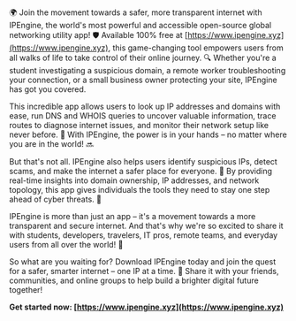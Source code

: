 🌍 Join the movement towards a safer, more transparent internet with IPEngine, the world's most powerful and accessible open-source global networking utility app! 🛡️ Available 100% free at [https://www.ipengine.xyz](https://www.ipengine.xyz), this game-changing tool empowers users from all walks of life to take control of their online journey. 🔍 Whether you're a student investigating a suspicious domain, a remote worker troubleshooting your connection, or a small business owner protecting your site, IPEngine has got you covered.

This incredible app allows users to look up IP addresses and domains with ease, run DNS and WHOIS queries to uncover valuable information, trace routes to diagnose internet issues, and monitor their network setup like never before. 📡 With IPEngine, the power is in your hands – no matter where you are in the world! 🔜

But that's not all. IPEngine also helps users identify suspicious IPs, detect scams, and make the internet a safer place for everyone. 💪 By providing real-time insights into domain ownership, IP addresses, and network topology, this app gives individuals the tools they need to stay one step ahead of cyber threats. 🚀

IPEngine is more than just an app – it's a movement towards a more transparent and secure internet. And that's why we're so excited to share it with students, developers, travelers, IT pros, remote teams, and everyday users from all over the world! 👫

So what are you waiting for? Download IPEngine today and join the quest for a safer, smarter internet – one IP at a time. 🚀 Share it with your friends, communities, and online groups to help build a brighter digital future together!

**Get started now: [https://www.ipengine.xyz](https://www.ipengine.xyz)**